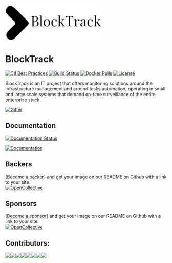[![Logo Blocktrack](/BlockTrack.png)](https://blocktrack.ml) 

# BlockTrack
[![CII Best Practices](https://bestpractices.coreinfrastructure.org/projects/2863/badge)](https://bestpractices.coreinfrastructure.org/projects/2863)
[![Build Status](https://travis-ci.org/blocktrack-ml/Blocktrack.svg?branch=master)](https://travis-ci.org/blocktrack-ml/Blocktrack)
[![Docker Pulls](https://img.shields.io/docker/pulls/blocktrackml/blocktrack.svg)](https://hub.docker.com/r/blocktrackml/blocktrack)
[![License](https://img.shields.io/badge/License-Apache%202.0-blue.svg)](https://www.apache.org/licenses/LICENSE-2.0)

BlockTrack is an IT project that offers monitoring solutions around the infrastructure management and around tasks automation, operating in small and large scale systems that demand on-time surveillance of the entire enterprise stack.

[![Gitter](https://badges.gitter.im/BlockTrack_ml/community.svg)](https://gitter.im/BlockTrack_ml/community?utm_source=badge&utm_medium=badge&utm_campaign=pr-badge)

## Documentation
[![Documentation Status](https://readthedocs.org/projects/blocktrack/badge/?version=latest)](https://blocktrack.readthedocs.io/en/latest/?badge=latest) 
  
[![Documentation](https://media.readthedocs.com/corporate/img/header-logo.png)](https://blocktrack.readthedocs.io/en/latest/)  
 

## Backers  
[[Become a backer](https://opencollective.com/blocktrack#backer)] and get your image on our README on Github with a link to your site.  
[![OpenCollective](https://opencollective.com/blocktrack/backers/badge.svg)](#backers)   


## Sponsors  
[[Become a sponsor](https://opencollective.com/blocktrack#sponsor)] and get your image on our README on Github with a link to your site.  
[![OpenCollective](https://opencollective.com/blocktrack/sponsors/badge.svg)](#sponsors)  

## Contributors:
[![](https://sourcerer.io/fame/Hamza2404/blocktrack-ml/blocktrack/images/0)](https://sourcerer.io/fame/Hamza2404/blocktrack-ml/blocktrack/links/0)[![](https://sourcerer.io/fame/Hamza2404/blocktrack-ml/blocktrack/images/1)](https://sourcerer.io/fame/Hamza2404/blocktrack-ml/blocktrack/links/1)[![](https://sourcerer.io/fame/Hamza2404/blocktrack-ml/blocktrack/images/2)](https://sourcerer.io/fame/Hamza2404/blocktrack-ml/blocktrack/links/2)[![](https://sourcerer.io/fame/Hamza2404/blocktrack-ml/blocktrack/images/3)](https://sourcerer.io/fame/Hamza2404/blocktrack-ml/blocktrack/links/3)[![](https://sourcerer.io/fame/Hamza2404/blocktrack-ml/blocktrack/images/4)](https://sourcerer.io/fame/Hamza2404/blocktrack-ml/blocktrack/links/4)[![](https://sourcerer.io/fame/Hamza2404/blocktrack-ml/blocktrack/images/5)](https://sourcerer.io/fame/Hamza2404/blocktrack-ml/blocktrack/links/5)[![](https://sourcerer.io/fame/Hamza2404/blocktrack-ml/blocktrack/images/6)](https://sourcerer.io/fame/Hamza2404/blocktrack-ml/blocktrack/links/6)[![](https://sourcerer.io/fame/Hamza2404/blocktrack-ml/blocktrack/images/7)](https://sourcerer.io/fame/Hamza2404/blocktrack-ml/blocktrack/links/7)
